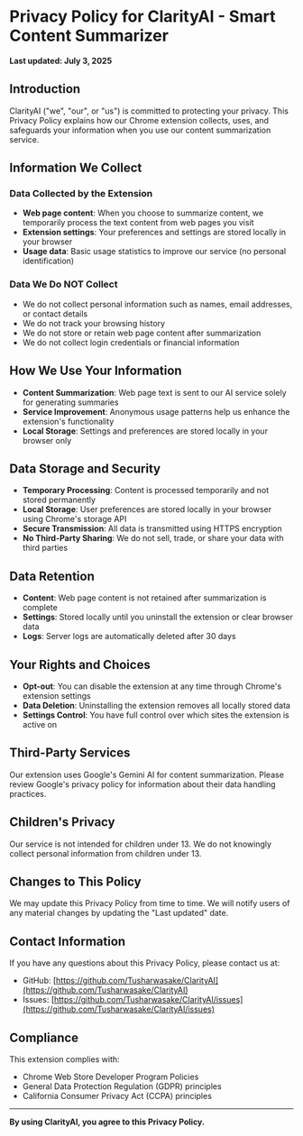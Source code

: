 # Privacy Policy for ClarityAI - Smart Content Summarizer

**Last updated: July 3, 2025**

## Introduction

ClarityAI ("we", "our", or "us") is committed to protecting your privacy. This Privacy Policy explains how our Chrome extension collects, uses, and safeguards your information when you use our content summarization service.

## Information We Collect

### Data Collected by the Extension
- **Web page content**: When you choose to summarize content, we temporarily process the text content from web pages you visit
- **Extension settings**: Your preferences and settings are stored locally in your browser
- **Usage data**: Basic usage statistics to improve our service (no personal identification)

### Data We Do NOT Collect
- We do not collect personal information such as names, email addresses, or contact details
- We do not track your browsing history
- We do not store or retain web page content after summarization
- We do not collect login credentials or financial information

## How We Use Your Information

- **Content Summarization**: Web page text is sent to our AI service solely for generating summaries
- **Service Improvement**: Anonymous usage patterns help us enhance the extension's functionality
- **Local Storage**: Settings and preferences are stored locally in your browser only

## Data Storage and Security

- **Temporary Processing**: Content is processed temporarily and not stored permanently
- **Local Storage**: User preferences are stored locally in your browser using Chrome's storage API
- **Secure Transmission**: All data is transmitted using HTTPS encryption
- **No Third-Party Sharing**: We do not sell, trade, or share your data with third parties

## Data Retention

- **Content**: Web page content is not retained after summarization is complete
- **Settings**: Stored locally until you uninstall the extension or clear browser data
- **Logs**: Server logs are automatically deleted after 30 days

## Your Rights and Choices

- **Opt-out**: You can disable the extension at any time through Chrome's extension settings
- **Data Deletion**: Uninstalling the extension removes all locally stored data
- **Settings Control**: You have full control over which sites the extension is active on

## Third-Party Services

Our extension uses Google's Gemini AI for content summarization. Please review Google's privacy policy for information about their data handling practices.

## Children's Privacy

Our service is not intended for children under 13. We do not knowingly collect personal information from children under 13.

## Changes to This Policy

We may update this Privacy Policy from time to time. We will notify users of any material changes by updating the "Last updated" date.

## Contact Information

If you have any questions about this Privacy Policy, please contact us at:
- GitHub: [https://github.com/Tusharwasake/ClarityAI](https://github.com/Tusharwasake/ClarityAI)
- Issues: [https://github.com/Tusharwasake/ClarityAI/issues](https://github.com/Tusharwasake/ClarityAI/issues)

## Compliance

This extension complies with:
- Chrome Web Store Developer Program Policies
- General Data Protection Regulation (GDPR) principles
- California Consumer Privacy Act (CCPA) principles

---

**By using ClarityAI, you agree to this Privacy Policy.**
